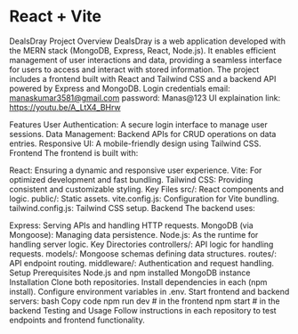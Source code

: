 # React + Vite

DealsDray Project
Overview
DealsDray is a web application developed with the MERN stack (MongoDB, Express, React, Node.js). It enables efficient management of user interactions and data, providing a seamless interface for users to access and interact with stored information. The project includes a frontend built with React and Tailwind CSS and a backend API powered by Express and MongoDB.
Login credentials
email: manaskumar3581@gmail.com 
password: Manas@123
UI explaination link: https://youtu.be/A_LtX4_BHrw


Features
User Authentication: A secure login interface to manage user sessions.
Data Management: Backend APIs for CRUD operations on data entries.
Responsive UI: A mobile-friendly design using Tailwind CSS.
Frontend
The frontend is built with:

React: Ensuring a dynamic and responsive user experience.
Vite: For optimized development and fast bundling.
Tailwind CSS: Providing consistent and customizable styling.
Key Files
src/: React components and logic.
public/: Static assets.
vite.config.js: Configuration for Vite bundling.
tailwind.config.js: Tailwind CSS setup.
Backend
The backend uses:

Express: Serving APIs and handling HTTP requests.
MongoDB (via Mongoose): Managing data persistence.
Node.js: As the runtime for handling server logic.
Key Directories
controllers/: API logic for handling requests.
models/: Mongoose schemas defining data structures.
routes/: API endpoint routing.
middleware/: Authentication and request handling.
Setup
Prerequisites
Node.js and npm installed
MongoDB instance
Installation
Clone both repositories.
Install dependencies in each (npm install).
Configure environment variables in .env.
Start frontend and backend servers:
bash
Copy code
npm run dev   # in the frontend
npm start     # in the backend
Testing and Usage
Follow instructions in each repository to test endpoints and frontend functionality.

